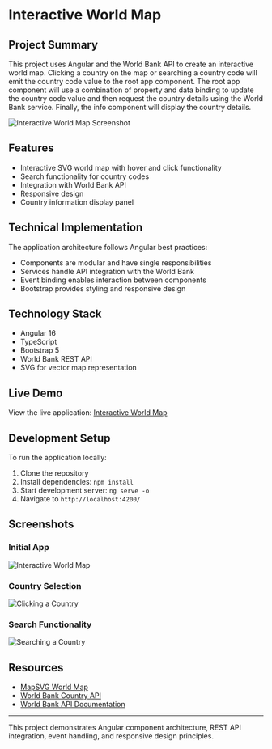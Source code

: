 # Interactive World Map

## Project Summary
This project uses Angular and the World Bank API to create an interactive world map. Clicking a country on the map or searching a country code will emit the country code value to the root app component. The root app component will use a combination of property and data binding to update the country code value and then request the country details using the World Bank service. Finally, the info component will display the country details.

![Interactive World Map Screenshot](https://github.com/kimberly-nguyense/project-interactive-world-map/assets/128512024/8ccc2ad9-74bc-4ece-a4c8-aacdea248a6b)

## Features
- Interactive SVG world map with hover and click functionality
- Search functionality for country codes
- Integration with World Bank API
- Responsive design
- Country information display panel

## Technical Implementation
The application architecture follows Angular best practices:
- Components are modular and have single responsibilities
- Services handle API integration with the World Bank
- Event binding enables interaction between components
- Bootstrap provides styling and responsive design

## Technology Stack
- Angular 16
- TypeScript
- Bootstrap 5
- World Bank REST API
- SVG for vector map representation

## Live Demo
View the live application: [Interactive World Map](https://kimberly-nguyense.github.io/project-interactive-world-map/)

## Development Setup
To run the application locally:
1. Clone the repository
2. Install dependencies: `npm install`
3. Start development server: `ng serve -o`
4. Navigate to `http://localhost:4200/`

## Screenshots

### Initial App
![Interactive World Map](https://github.com/kimberly-nguyense/project-interactive-world-map/assets/128512024/8ccc2ad9-74bc-4ece-a4c8-aacdea248a6b)

### Country Selection
![Clicking a Country](https://github.com/kimberly-nguyense/project-interactive-world-map/assets/128512024/ed6ae6cf-bf87-48d6-b501-5c62e64f0d45)

### Search Functionality
![Searching a Country](https://github.com/kimberly-nguyense/project-interactive-world-map/assets/128512024/ac1b4057-026d-4f27-84be-705114f979a8)

## Resources
- [MapSVG World Map](https://mapsvg.com/maps/world)
- [World Bank Country API](https://api.worldbank.org/v2/country/?format=json)
- [World Bank API Documentation](https://datahelpdesk.worldbank.org/knowledgebase/articles/898590-country-api-queries)

---

This project demonstrates Angular component architecture, REST API integration, event handling, and responsive design principles.
